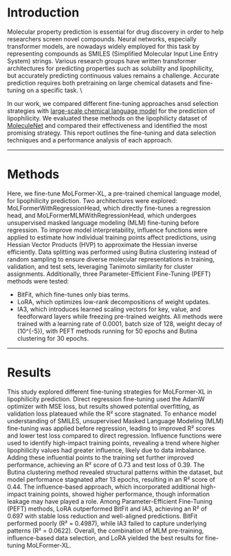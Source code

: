 # Introduction
Molecular property prediction is essential for drug discovery in order to help researchers screen novel compounds. Neural networks, especially transformer models, are nowadays widely employed for this task by representing compounds as SMILES (Simplified Molecular Input Line Entry System) strings. Various research groups have written transformer architectures for predicting properties such as solubility and lipophilicity, but accurately predicting continuous values remains a challenge. Accurate prediction requires both pretraining on large chemical datasets and fine-tuning on a specific task. \\

In our work, we compared different fine-tuning approaches ansd selection strategies with [large-scale chemical language model](https://huggingface.co/ibm-research/MoLFormer-XL-both-10pct) for the prediction of lipophilicity. We evaluated these methods on the lipophilicty dataset of [MoleculeNet](https://moleculenet.org/datasets-1) and compared their effectiveness and identified the most promising strategy. This report outlines the fine-tuning and data selection techniques and a performance analysis of each approach.

---

# Methods  

Here, we fine-tune MoLFormer-XL, a pre-trained chemical language model, for lipophilicity prediction. Two architectures were explored: MoLFormerWithRegressionHead, which directly fine-tunes a regression head, and MoLFormerMLMWithRegressionHead, which undergoes unsupervised masked language modeling (MLM) fine-tuning before regression. To improve model interpretability, influence functions were applied to estimate how individual training points affect predictions, using Hessian Vector Products (HVP) to approximate the Hessian inverse efficiently. Data splitting was performed using Butina clustering instead of random sampling to ensure diverse molecular representations in training, validation, and test sets, leveraging Tanimoto similarity for cluster assignments. Additionally, three Parameter-Efficient Fine-Tuning (PEFT) methods were tested: 
- BitFit, which fine-tunes only bias terms.
- LoRA, which optimizes low-rank decompositions of weight updates.
- IA3, which introduces learned scaling vectors for key, value, and feedforward layers while freezing pre-trained weights.
All methods were trained with a learning rate of 0.0001, batch size of 128, weight decay of \(10^{-5}\), with PEFT methods running for 50 epochs and Butina clustering for 30 epochs.

---

# Results

This study explored different fine-tuning strategies for MoLFormer-XL in lipophilicity prediction. Direct regression fine-tuning used the AdamW optimizer with MSE loss, but results showed potential overfitting, as validation loss plateaued while the R² score stagnated. To enhance model understanding of SMILES, unsupervised Masked Language Modeling (MLM) fine-tuning was applied before regression, leading to improved R² scores and lower test loss compared to direct regression. Influence functions were used to identify high-impact training points, revealing a trend where higher lipophilicity values had greater influence, likely due to data imbalance. Adding these influential points to the training set further improved performance, achieving an R² score of 0.73 and test loss of 0.39. The Butina clustering method revealed structural patterns within the dataset, but model performance stagnated after 13 epochs, resulting in an R² score of 0.44. The influence-based approach, which incorporated additional high-impact training points, showed higher performance, though information leakage may have played a role. Among Parameter-Efficient Fine-Tuning (PEFT) methods, LoRA outperformed BitFit and IA3, achieving an R² of 0.697 with stable loss reduction and well-aligned predictions. BitFit performed poorly (R² = 0.4987), while IA3 failed to capture underlying patterns (R² = 0.0622). Overall, the combination of MLM pre-training, influence-based data selection, and LoRA yielded the best results for fine-tuning MoLFormer-XL.
